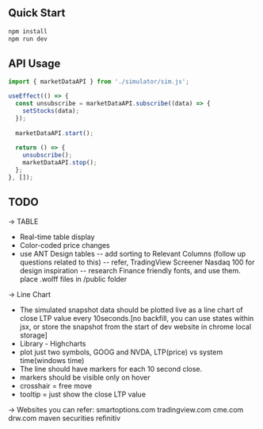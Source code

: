 ## Quick Start

```bash
npm install
npm run dev
```

## API Usage

```javascript
import { marketDataAPI } from './simulator/sim.js';

useEffect(() => {
  const unsubscribe = marketDataAPI.subscribe((data) => {
    setStocks(data);
  });
  
  marketDataAPI.start();
  
  return () => {
    unsubscribe();
    marketDataAPI.stop();
  };
}, []);
```

## TODO 
-> TABLE
- Real-time table display
- Color-coded price changes
- use ANT Design tables
-- add sorting to Relevant Columns (follow up questions related to this)
-- refer, TradingView Screener Nasdaq 100 for design inspiration
-- research Finance friendly fonts, and use them. place .wolff files in /public folder

-> Line Chart
- The simulated snapshot data should be plotted live as a line chart of close LTP value every 10seconds.[no backfill, you can use states within jsx, or store the snapshot from the start of dev website in chrome local storage]
- Library - Highcharts
- plot just two symbols, GOOG and NVDA, LTP(price) vs system time(windows time)
- The line should have markers for each 10 second close.
- markers should be visible only on hover
- crosshair = free move
- tooltip = just show the close LTP value


-> Websites you can refer: 
    smartoptions.com
    tradingview.com
    cme.com
    drw.com
    maven securities
    refinitiv

